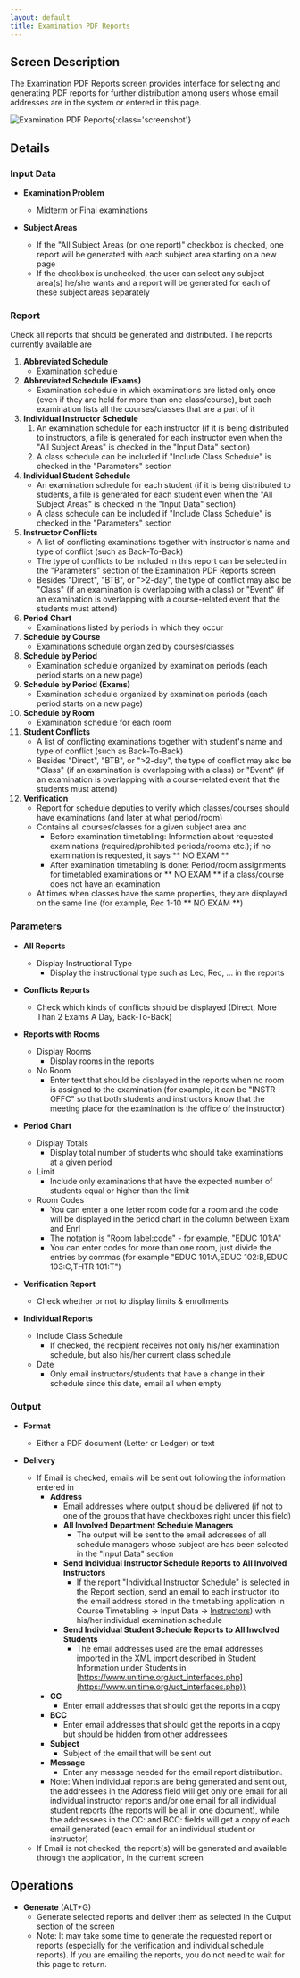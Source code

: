 ```yaml
---
layout: default
title: Examination PDF Reports
---
```



## Screen Description

The Examination PDF Reports screen provides interface for selecting and generating PDF reports for further distribution among users whose email addresses are in the system or entered in this page.

![Examination PDF Reports](images/examination-pdf-reports-1.png){:class='screenshot'}


## Details

### Input Data

* **Examination Problem**
	* Midterm or Final examinations

* **Subject Areas**
	* If the "All Subject Areas (on one report)" checkbox is checked, one report will be generated with each subject area starting on a new page
	* If the checkbox is unchecked, the user can select any subject area(s) he/she wants and a report will be generated for each of these subject areas separately

### Report

Check all reports that should be generated and distributed. The reports currently available are

1. **Abbreviated Schedule**
	* Examination schedule
2. **Abbreviated Schedule (Exams)**
	* Examination schedule in which examinations are listed only once (even if they are held for more than one class/course), but each examination lists all the courses/classes that are a part of it
3. **Individual Instructor Schedule**
	1. An examination schedule for each instructor (if it is being distributed to instructors, a file is generated for each instructor even when the "All Subject Areas" is checked in the "Input Data" section)
	2. A class schedule can be included if "Include Class Schedule" is checked in the "Parameters" section
4. **Individual Student Schedule**
	* An examination schedule for each student (if it is being distributed to students, a file is generated for each student even when the "All Subject Areas" is checked in the "Input Data" section)
	* A class schedule can be included if "Include Class Schedule" is checked in the "Parameters" section
5. **Instructor Conflicts**
	* A list of conflicting examinations together with instructor's name and type of conflict (such as Back-To-Back)
	* The type of conflicts to be included in this report can be selected in the "Parameters" section of the Examination PDF Reports screen
	* Besides "Direct", "BTB", or ">2-day", the type of conflict may also be "Class" (if an examination is overlapping with a class) or "Event" (if an examination is overlapping with a course-related event that the students must attend)
6. **Period Chart**
	* Examinations listed by periods in which they occur
7. **Schedule by Course**
	* Examinations schedule organized by courses/classes
8. **Schedule by Period**
	* Examination schedule organized by examination periods (each period starts on a new page)
9. **Schedule by Period (Exams)**
	* Examination schedule organized by examination periods (each period starts on a new page)
10. **Schedule by Room**
	* Examination schedule for each room
11. **Student Conflicts**
	* A list of conflicting examinations together with student's name and type of conflict (such as Back-To-Back)
	* Besides "Direct", "BTB", or ">2-day", the type of conflict may also be "Class" (if an examination is overlapping with a class) or "Event" (if an examination is overlapping with a course-related event that the students must attend)
12. **Verification**
	* Report for schedule deputies to verify which classes/courses should have examinations (and later at what period/room)
	* Contains all courses/classes for a given subject area and
		* Before examination timetabling: Information about requested examinations (required/prohibited periods/rooms etc.); if no examination is requested, it says ** NO EXAM **
		* After examination timetabling is done: Period/room assignments for timetabled examinations or ** NO EXAM ** if a class/course does not have an examination
	* At times when classes have the same properties, they are displayed on the same line (for example, Rec 1-10 ** NO EXAM **)

### Parameters

* **All Reports**
	* Display Instructional Type
		* Display the instructional type such as Lec, Rec, ... in the reports

* **Conflicts Reports**
	* Check which kinds of conflicts should be displayed (Direct, More Than 2 Exams A Day, Back-To-Back)

* **Reports with Rooms**
	* Display Rooms
		* Display rooms in the reports
	* No Room
		* Enter text that should be displayed in the reports when no room is assigned to the examination (for example, it can be "INSTR OFFC" so that both students and instructors know that the meeting place for the examination is the office of the instructor)

* **Period Chart**
	* Display Totals
		* Display total number of students who should take examinations at a given period
	* Limit
		* Include only examinations that have the expected number of students equal or higher than the limit
	* Room Codes
		* You can enter a one letter room code for a room and the code will be displayed in the period chart in the column between Exam and Enrl
		* The notation is "Room label:code" - for example, "EDUC 101:A"
		* You can enter codes for more than one room, just divide the entries by commas (for example "EDUC 101:A,EDUC 102:B,EDUC 103:C,THTR 101:T")

* **Verification Report**
	* Check whether or not to display limits & enrollments

* **Individual Reports**
	* Include Class Schedule
		* If checked, the recipient receives not only his/her examination schedule, but also his/her current class schedule
	* Date
		* Only email instructors/students that have a change in their schedule since this date, email all when empty

### Output

* **Format**
	* Either a PDF document (Letter or Ledger) or text

* **Delivery**
	* If Email is checked, emails will be sent out following the information entered in
		* **Address**
			* Email addresses where output should be delivered (if not to one of the groups that have checkboxes right under this field)
			* **All Involved Department Schedule Managers**
				* The output will be sent to the email addresses of all schedule managers whose subject are has been selected in the "Input Data" section
			* **Send Individual Instructor Schedule Reports to All Involved Instructors**
				* If the report "Individual Instructor Schedule" is selected in the Report section, send an email to each instructor (to the email address stored in the timetabling application in Course Timetabling → Input Data → [Instructors](instructors)) with his/her individual examination schedule
			* **Send Individual Student Schedule Reports to All Involved Students**
				* The email addresses used are the email addresses imported in the XML import described in Student Information under Students in [https://www.unitime.org/uct_interfaces.php](https://www.unitime.org/uct_interfaces.php))
		* **CC**
			* Enter email addresses that should get the reports in a copy
		* **BCC**
			* Enter email addresses that should get the reports in a copy but should be hidden from other addressees
		* **Subject**
			* Subject of the email that will be sent out
		* **Message**
			* Enter any message needed for the email report distribution.
		* Note: When individual reports are being generated and sent out, the addressees in the Address field will get only one email for all individual instructor reports and/or one email for all individual student reports (the reports will be all in one document), while the addressees in the CC: and BCC: fields will get a copy of each email generated (each email for an individual student or instructor)
	* If Email is not checked, the report(s) will be generated and available through the application, in the current screen

## Operations

* **Generate** (ALT+G)
	* Generate selected reports and deliver them as selected in the Output section of the screen
	* Note: It may take some time to generate the requested report or reports (especially for the verification and individual schedule reports). If you are emailing the reports, you do not need to wait for this page to return.
